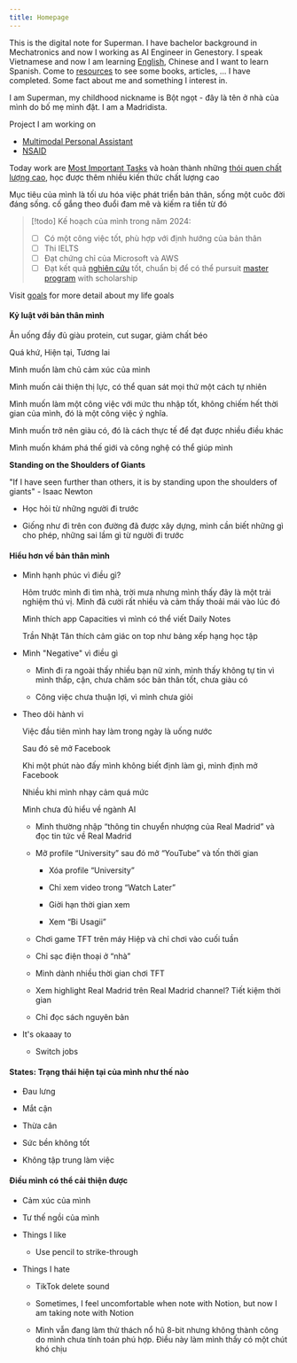 ```yaml
---
title: Homepage
---
```


This is the digital note for Superman. I have bachelor background in Mechatronics and now I working as AI Engineer in Genestory. I speak Vietnamese and now I am learning [English](English.md), Chinese and I want to learn Spanish. Come to [resources](Resources.md) to see some books, articles, ... I have completed. Some fact about me and something I interest in.

I am Superman, my childhood nickname is Bột ngọt - đây là tên ở nhà của mình do bố mẹ mình đặt. I am a Madridista.

Project I am working on

- [Multimodal Personal Assistant](Assistant.md)
- [NSAID](NSAID.md)

Today work are [Most Important Tasks](To%20do.md) và hoàn thành những [thói quen chất lượng cao](), học được thêm nhiều kiến thức chất lượng cao

Mục tiêu của mình là tối ưu hóa việc phát triển bản thân, sống một cuôc đời đáng sống. cố gắng theo đuổi đam mê và kiếm ra tiền từ đó

> [!todo] Kế hoạch của mình trong năm 2024:
> - [ ] Có một công việc tốt, phù hợp với định hướng của bản thân
> - [ ] Thi IELTS
> - [ ] Đạt chứng chỉ của Microsoft và AWS
> - [ ] Đạt kết quả [nghiên cứu](Researcher.md) tốt, chuẩn bị để có thể pursuit [master program](Education.md#Master%20Program) with scholarship

Visit [goals](Goals.md) for more detail about my life goals

#### Kỷ luật với bản thân mình

Ăn uống đầy đủ giàu protein, cut sugar, giảm chất béo



Quá khứ, Hiện tại, Tương lai

Mình muốn làm chủ cảm xúc của mình

Mình muốn cải thiện thị lực, có thể quan sát mọi thứ một cách tự nhiên

Mình muốn làm một công việc với mức thu nhập tốt, không chiếm hết thời gian của mình, đó là một công việc ý nghĩa.

Mình muốn trở nên giàu có, đó là cách thực tế để đạt được nhiều điều khác

Mình muốn khám phá thế giới và công nghệ có thể giúp mình

**Standing on the Shoulders of Giants**

"If I have seen further than others, it is by standing upon the shoulders of giants" - Isaac Newton

- Học hỏi từ những người đi trước
    
- Giống như đi trên con đường đã được xây dựng, mình cần biết những gì cho phép, những sai lầm gì từ người đi trước
    

#### Hiểu hơn về bản thân mình

- Mình hạnh phúc vì điều gì?
    
    Hôm trước mình đi tìm nhà, trời mưa nhưng mình thấy đây là một trải nghiệm thú vị. Mình đã cười rất nhiều và cảm thấy thoải mái vào lúc đó
    
    Mình thích app Capacities vì mình có thể viết Daily Notes
    
    Trần Nhật Tân thích cảm giác on top như bảng xếp hạng học tập
    
- Mình "Negative" vì điều gì
    
    - Mình đi ra ngoài thấy nhiều bạn nữ xinh, mình thấy không tự tin vì mình thấp, cận, chưa chăm sóc bản thân tốt, chưa giàu có
        
    - Công việc chưa thuận lợi, vì mình chưa giỏi
        
- Theo dõi hành vi
    
    Việc đầu tiên mình hay làm trong ngày là uống nước
    
    Sau đó sẽ mở Facebook
    
    Khi một phút nào đấy mình không biết định làm gì, mình định mở Facebook
    
    Nhiều khi mình nhạy cảm quá mức
    
    Mình chưa đủ hiểu về ngành AI
    
    - Mình thường nhập “thông tin chuyển nhượng của Real Madrid” và đọc tin tức về Real Madrid
        
    - Mở profile “University” sau đó mở “YouTube” và tốn thời gian
        
        - Xóa profile “University”
            
        - Chỉ xem video trong “Watch Later”
            
        - Giời hạn thời gian xem
            
        - Xem “Bi Usagii”
            
    - Chơi game TFT trên máy Hiệp và chỉ chơi vào cuối tuần
        
    - Chỉ sạc điện thoại ở “nhà”
        
    - Mình dành nhiều thời gian chơi TFT
        
    - Xem highlight Real Madrid trên Real Madrid channel? Tiết kiệm thời gian
        
    - Chỉ đọc sách nguyên bản
        
- It's okaaay to
    
    - Switch jobs

#### States: Trạng thái hiện tại của mình như thế nào

- Đau lưng
    
- Mắt cận
    
- Thừa cân
    
- Sức bền không tốt
    
- Không tập trung làm việc
    

#### Điều mình có thể cải thiện được

- Cảm xúc của mình
    
- Tư thế ngồi của mình
    
- Things I like
    
    - Use pencil to strike-through
- Things I hate
    
    - TikTok delete sound
        
    - Sometimes, I feel uncomfortable when note with Notion, but now I am taking note with Notion
        
    - Mình vẫn đang làm thử thách nổ hũ 8-bit nhưng không thành công do mình chưa tính toán phú hợp. Điều này làm mình thấy có một chút khó chịu